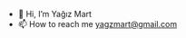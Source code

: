 - 👋 Hi, I’m Yağız Mart
- 📫 How to reach me yagzmart@gmail.com

<!---
yazmrt/yazmrt is a ✨ special ✨ repository because its `README.md` (this file) appears on your GitHub profile.
You can click the Preview link to take a look at your changes.
--->
